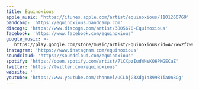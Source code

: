 ```yaml
---
title: Equinoxious
apple_music: 'https://itunes.apple.com/artist/equinoxious/1101266769'
bandcamp: 'https://equinoxious.bandcamp.com'
discogs: 'https://www.discogs.com/artist/3805670-Equinoxious'
facebook: 'https://www.facebook.com/equinoxious'
google_music: >-
   https://play.google.com/store/music/artist/Equinoxious?id=A72xw2fzwejnekieu6jdzw6rgcy
instagram: 'https://www.instagram.com/equinoxious'
soundcloud: 'https://soundcloud.com/equinoxious'
spotify: 'https://open.spotify.com/artist/7lCXpzIudWHsKQ6PMGECaZ'
twitter: 'https://twitter.com/equinoxious'
website: ''
youtube: 'https://www.youtube.com/channel/UCLbjG3XdgIa399B1ia0n8Cg'
---
```

